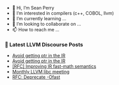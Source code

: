 - 👋 Hi, I’m Sean Perry
- 👀 I’m interested in compilers (c++, COBOL, llvm)
- 🌱 I’m currently learning ...
- 💞️ I’m looking to collaborate on ...
- 📫 How to reach me ...

<!---
s66perry/s66perry is a ✨ special ✨ repository because its `README.md` (this file) appears on your GitHub profile.
You can click the Preview link to take a look at your changes.
--->
### 📕 Latest LLVM Discourse Posts

<!-- DISCOURSE-LLVM:START -->
- [Avoid getting ptr in the IR](https://discourse.llvm.org/t/avoid-getting-ptr-in-the-ir/78859#post_2)
- [Avoid getting ptr in the IR](https://discourse.llvm.org/t/avoid-getting-ptr-in-the-ir/78859#post_1)
- [[RFC] Improving IR fast-math semantics](https://discourse.llvm.org/t/rfc-improving-ir-fast-math-semantics/78736#post_15)
- [Monthly LLVM libc meeting](https://discourse.llvm.org/t/monthly-llvm-libc-meeting/74259#post_15)
- [RFC: Deprecate -Ofast](https://discourse.llvm.org/t/rfc-deprecate-ofast/78687?page=4#post_66)
<!-- DISCOURSE-LLVM:END -->
